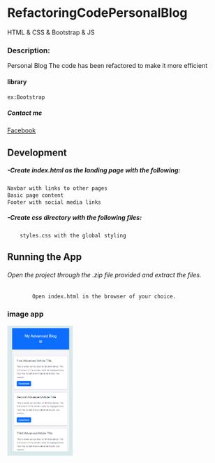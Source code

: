 # RefactoringCodePersonalBlog
HTML &amp; CSS &amp; Bootstrap &amp; JS

### Description:
Personal Blog The code has been refactored to make it more efficient

#### library
```
ex:Bootstrap
```
##### Contact me
[Facebook](https://www.facebook.com/profile.php?id=100038744180049)
## Development
##### -Create index.html as the landing page with the following:
    Navbar with links to other pages
    Basic page content
    Footer with social media links
##### -Create css directory with the following files:
        styles.css with the global styling
## Running the App
  ###### Open the project through the .zip file provided and extract the files.
            Open index.html in the browser of your choice.
### image app
<div>
  <img src='https://github.com/DoaaMohamed1310/RefactoringCodePersonalBlog/blob/main/My%20Advanced%20Blog%20-%20Google%20Chrome%208_30_2024%206_38_03%20AM%20(2).png' width='150'/>
  
</div>
